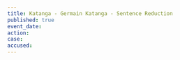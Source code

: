 ```yaml
---
title: Katanga - Germain Katanga - Sentence Reduction
published: true
event_date:
action:
case:
accused:
---
```

